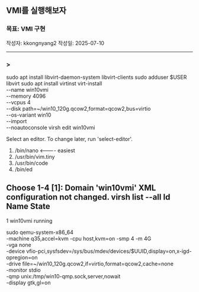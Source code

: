 ## VMI를 실행해보자

### 목표: VMI 구현
작성자: kkongnyang2 작성일: 2025-07-10

---

### >

sudo apt install libvirt-daemon-system libvirt-clients
sudo adduser $USER libvirt
sudo apt install virtinst
virt-install \
  --name win10vmi \
  --memory 4096 \
  --vcpus 4 \
  --disk path=~/win10_120g.qcow2,format=qcow2,bus=virtio \
  --os-variant win10 \
  --import \
  --noautoconsole
virsh edit win10vmi

Select an editor.  To change later, run 'select-editor'.
  1. /bin/nano        <---- easiest
  2. /usr/bin/vim.tiny
  3. /usr/bin/code
  4. /bin/ed

Choose 1-4 [1]: 
Domain 'win10vmi' XML configuration not changed.
virsh list --all
 Id   Name       State
--------------------------
 1    win10vmi   running



sudo qemu-system-x86_64 \
  -machine q35,accel=kvm -cpu host,kvm=on -smp 4 -m 4G \
  -vga none \
  -device vfio-pci,sysfsdev=/sys/bus/mdev/devices/$UUID,display=on,x-igd-opregion=on \
  -drive file=~/win10_120g.qcow2,if=virtio,format=qcow2,cache=none \
  -monitor stdio \
  -qmp unix:/tmp/win10-qmp.sock,server,nowait \
  -display gtk,gl=on




